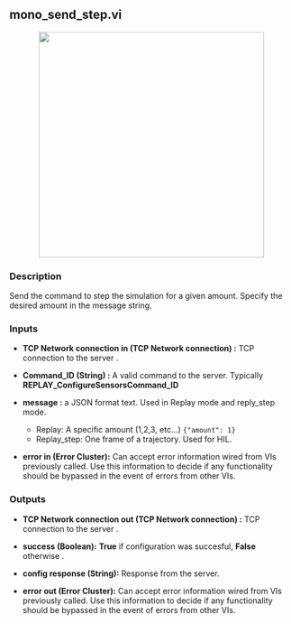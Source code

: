 ## mono_send_step.vi
<p align="center">
<img src="https://github.com/monoDriveIO/client/raw/master/WikiPhotos/LV_client/simulator/monoDrive_lvlib_mono__send__stepc.png" 
width="400"  />
</p>

### Description 
Send the command to step the simulation for a given amount. Specify the desired amount in the message string.

### Inputs

- **TCP Network connection in (TCP Network connection) :** TCP connection to the server .
- **Command_ID (String) :** A valid command to the server. Typically **REPLAY_ConfigureSensorsCommand_ID**
- **message :** a JSON format text. Used in Replay mode and reply_step mode.
   * Replay: A specific amount (1,2,3, etc...)
   ```{"amount": 1}```
   * Replay_step: One frame of a trajectory. Used for HIL.

- **error in (Error Cluster):** Can accept error information wired from VIs previously called. Use this information to decide if any functionality should be bypassed in the event of errors from other VIs.


### Outputs

- **TCP Network connection out (TCP Network connection) :** TCP connection to the server .
- **success (Boolean):** **True** if configuration was succesful, **False** otherwise .
- **config response (String):** Response from the server.

- **error out (Error Cluster):** Can accept error information wired from VIs previously called. Use this information to decide if any functionality should be bypassed in the event of errors from other VIs.
